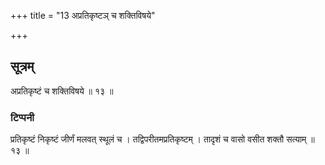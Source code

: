 +++
title = "13 अप्रतिकृष्टञ् च शक्तिविषये"

+++
## सूत्रम्
अप्रतिकृष्टं च शक्तिविषये ॥ १३ ॥  
### टिप्पनी
प्रतिकृष्टं निकृष्टं जीर्णं मलवत् स्थूलं च । तद्विपरीतमप्रतिकृष्टम् । तादृशं च वासो वसीत शक्तौ सत्याम् ॥ १३ ॥  
